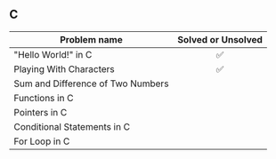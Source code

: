 ## C
|Problem name|Solved or Unsolved|
|---|:---:|
|"Hello World!" in C|✅|
|Playing With Characters|✅|
|Sum and Difference of Two Numbers||
|Functions in C||
|Pointers in C||
|Conditional Statements in C||
|For Loop in C||